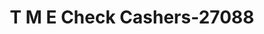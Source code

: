 ---
f_zip-code: 30038
f_state-code: GA
title: T M E Check Cashers-27088
f_phone: 770-593-4409
f_city-only: Lithonia
f_address: 2984 Panola Rd Ste 200 Lithonia
f_location-unique-id: '27088'
slug: t-m-e-check-cashers-27088
updated-on: '2024-05-30T13:46:58.046Z'
created-on: '2024-05-30T13:36:59.803Z'
published-on: '2024-05-30T13:54:32.469Z'
f_city-state: cms/city/lithonia-ga.md
f_company: cms/company/t-m-e-check-cashers.md
f_state: cms/state/georgia.md
layout: '[payday-loan].html'
tags: payday-loan
---
